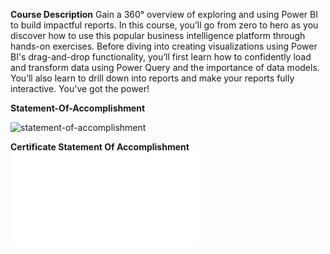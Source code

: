 **Course Description**
Gain a 360° overview of exploring and using Power BI to build impactful reports. In this course, you’ll go from zero to hero as you discover how to use this popular business intelligence platform through hands-on exercises. Before diving into creating visualizations using Power BI's drag-and-drop functionality, you’ll first learn how to confidently load and transform data using Power Query and the importance of data models. You’ll also learn to drill down into reports and make your reports fully interactive. You've got the power!

**Statement-Of-Accomplishment**

![statement-of-accomplishment](https://github.com/shrutipitale/Data-Analyst-in-Power-BI/assets/80112581/f889e2ab-565e-4c37-8f16-270d3925afd4)

**Certificate Statement Of Accomplishment**
![01-Introduction-to-Power-BI_page-0001]([https://github.com/shrutipitale/Data-Analyst-in-Power-BI/assets/80112581/b7f503e5-9d11-4573-8644-b90d13d1c932](https://github.com/shrutipitale/Data-Analyst-in-Power-BI/blob/eb0f00a90c5c781500876abc7f3e4d3c7406891a/01-Introduction-to-Power-BI/certificate/01-Introduction-to-Power-BI.pdf)https://github.com/shrutipitale/Data-Analyst-in-Power-BI/blob/eb0f00a90c5c781500876abc7f3e4d3c7406891a/01-Introduction-to-Power-BI/certificate/01-Introduction-to-Power-BI.pdf)
